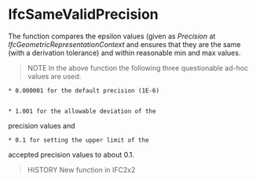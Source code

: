 IfcSameValidPrecision
=====================
The function compares the epsilon values (given as _Precision_ at
_IfcGeometricRepresentationContext_ and ensures that they are the same (with a
derivation tolerance) and within reasonable min and max values.  
  
> NOTE  In the above function the following three questionable ad-hoc values
> are used:

  
  

    * 0.000001 for the default precision (1E-6) 
  

    * 1.001 for the allowable deviation of the  
precision values and

  

    * 0.1 for setting the upper limit of the  
accepted precision values to about 0.1.  

  
  

  
  
> HISTORY  New function in IFC2x2  


